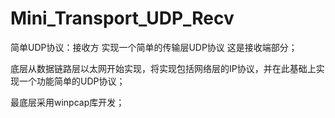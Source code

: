 # Mini_Transport_UDP_Recv

简单UDP协议：接收方
实现一个简单的传输层UDP协议 这是接收端部分；

底层从数据链路层以太网开始实现，将实现包括网络层的IP协议，并在此基础上实现一个功能简单的UDP协议；

最底层采用winpcap库开发；